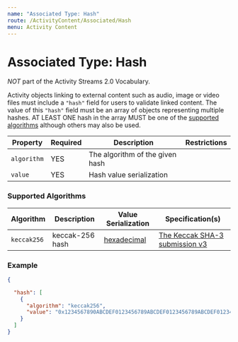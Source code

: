 ```yaml
---
name: "Associated Type: Hash"
route: /ActivityContent/Associated/Hash
menu: Activity Content
---
```


# Associated Type: Hash

*NOT* part of the Activity Streams 2.0 Vocabulary.

Activity objects linking to external content such as audio, image or video files must include a `"hash"` field for users to validate linked content.
The value of this `"hash"` field must be an array of objects representing multiple hashes.
AT LEAST ONE hash in the array MUST be one of the [supported algorithms](#supported-algorithms) although others may also be used.

| Property | Required | Description | Restrictions |
| --- | --- | --- | --- |
| `algorithm` | YES | The algorithm of the given hash | |
| `value` | YES | Hash value serialization | |

### Supported Algorithms

| Algorithm | Description | Value Serialization | Specification(s) |
| --- | --- | --- | --- |
| `keccak256` | keccak-256 hash | [hexadecimal](/DSNP/Serializations#hexadecimal) | [The Keccak SHA-3 submission v3](https://keccak.team/files/Keccak-submission-3.pdf) |

### Example

```json
{

  "hash": [
    {
      "algorithm": "keccak256",
      "value": "0x1234567890ABCDEF0123456789ABCDEF0123456789ABCDEF0123456789ABCDEF"
    }
  ]
}
```
